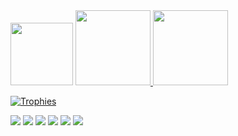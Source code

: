 <div>
  <img src="https://i.pinimg.com/564x/33/20/67/3320674485724c0627d285b148812216.jpg" width="100px"/>
  <a href="https://github.com/mariannebravo">
  <img height="120em" src="https://github-readme-stats.vercel.app/api?username=mariannebravo&show_icons=true&theme=dracula&include_all_commits=true&count_private=true"/>
  <img height="120em" src="https://github-readme-stats.vercel.app/api/top-langs/?username=mariannebravo&layout=compact&langs_count=7&theme=dracula"/>
</div>

  <div>
    <p>
      <a href="https://github.com/ryo-ma/github-profile-trophy" align="center">
        <img align="center" src="https://github-profile-trophy.vercel.app/?theme=dracula&margin-w=8&column=6&username=mariannebravo" alt="Trophies" />
      </a>
    </p>
  </div>
  
<div>
  <img src="https://img.shields.io/badge/HTML5-E34F26?style=for-the-badge&logo=html5&logoColor=white" />
  <img src="https://img.shields.io/badge/CSS3-1572B6?style=for-the-badge&logo=css3&logoColor=white" />
  <img src="https://img.shields.io/badge/Node.js-43853D?style=for-the-badge&logo=node-dot-js&logoColor=white" />
  <img src="https://img.shields.io/badge/React-20232A?style=for-the-badge&logo=react&logoColor=61DAFB" />
  <img src="https://img.shields.io/badge/Vue.js-35495E?style=for-the-badge&logo=vue-dot-js&logoColor=4FC08D" />
  <img src="https://img.shields.io/badge/Bootstrap-563D7C?style=for-the-badge&logo=bootstrap&logoColor=white" />
</div>
